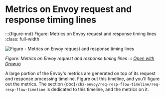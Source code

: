 # Metrics on Envoy request and response timing lines

:::{figure-md} Figure: Metrics on Envoy request and response timing lines
:class: full-width

<img src="/ch2-envoy/req-resp-flow-timeline/req-resp-flow-timeline.assets/req-resp-flow-timeline.drawio.svg" alt="Figure - Metrics on Envoy request and response timing lines">

*Figure: Metrics on Envoy request and response timing lines*
:::
*[Open with Draw.io](https://app.diagrams.net/?ui=sketch#Uhttps%3A%2F%2Fistio-insider.mygraphql.com%2Fzh_CN%2Flatest%2F_images%2Freq-resp-flow-timeline.drawio.svg)*


A large portion of the Envoy's metrics are generated on top of its request and response processing timeline. Figure out this timeline, and you'll figure out the metrics. The section {doc}`/ch2-envoy/req-resp-flow-timeline/req-resp-flow-timeline` is dedicated to this timeline, and the metrics on it.